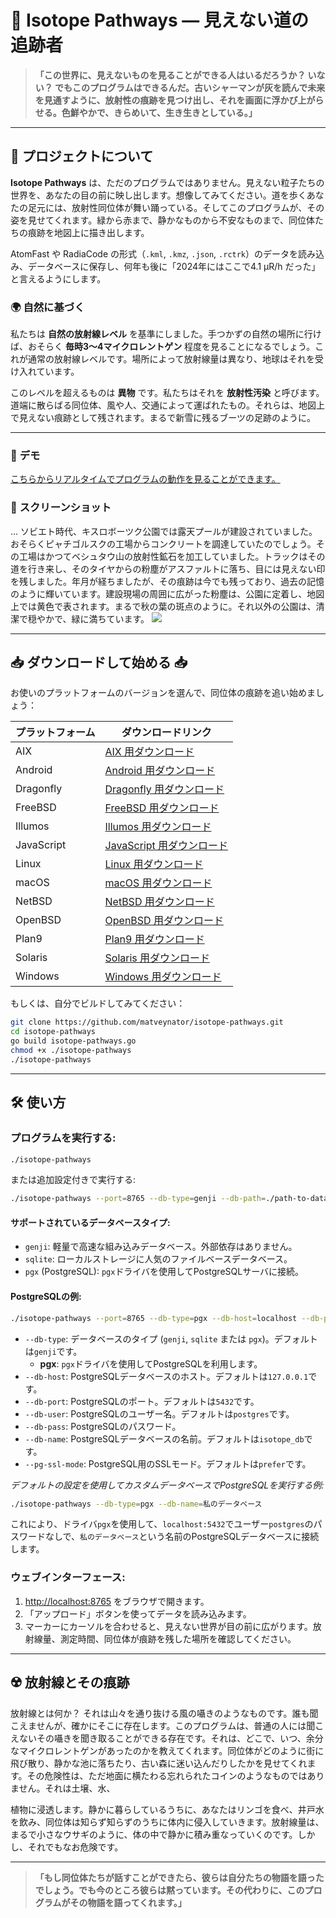 # 🌌 **Isotope Pathways** — 見えない道の追跡者

> **「この世界に、見えないものを見ることができる人はいるだろうか？ いない？ でもこのプログラムはできるんだ。古いシャーマンが灰を読んで未来を見通すように、放射性の痕跡を見つけ出し、それを画面に浮かび上がらせる。色鮮やかで、きらめいて、生き生きとしている。」**

---

## 📖 **プロジェクトについて**

**Isotope Pathways** は、ただのプログラムではありません。見えない粒子たちの世界を、あなたの目の前に映し出します。想像してみてください。道を歩くあなたの足元には、放射性同位体が舞い踊っている。そしてこのプログラムが、その姿を見せてくれます。緑から赤まで、静かなものから不安なものまで、同位体たちの痕跡を地図上に描き出します。

AtomFast や RadiaCode の形式（`.kml`, `.kmz`, `.json`, `.rctrk`）のデータを読み込み、データベースに保存し、何年も後に「2024年にはここで4.1 µR/h だった」と言えるようにします。

### 🌍 **自然に基づく**

私たちは **自然の放射線レベル** を基準にしました。手つかずの自然の場所に行けば、おそらく **毎時3〜4マイクロレントゲン** 程度を見ることになるでしょう。これが通常の放射線レベルです。場所によって放射線量は異なり、地球はそれを受け入れています。

このレベルを超えるものは **異物** です。私たちはそれを **放射性汚染** と呼びます。道端に散らばる同位体、風や人、交通によって運ばれたもの。それらは、地図上で見えない痕跡として残されます。まるで新雪に残るブーツの足跡のように。

---

### 📸 **デモ**

<a href="https://jutsa.ru" target="_blank">こちらからリアルタイムでプログラムの動作を見ることができます。</a>

### 📸 **スクリーンショット**

... ソビエト時代、キスロボーツク公園では露天プールが建設されていました。おそらくピャチゴルスクの工場からコンクリートを調達していたのでしょう。その工場はかつてベシュタウ山の放射性鉱石を加工していました。トラックはその道を行き来し、そのタイヤからの粉塵がアスファルトに落ち、目には見えない印を残しました。年月が経ちましたが、その痕跡は今でも残っており、過去の記憶のように輝いています。建設現場の周囲に広がった粉塵は、公園に定着し、地図上では黄色で表されます。まるで秋の葉の斑点のように。それ以外の公園は、清潔で穏やかで、緑に満ちています。
<img src="https://repository-images.githubusercontent.com/870016860/11fd6abc-fe8b-4cd8-95c2-df1c631c8762">

---

## 📥 **ダウンロードして始める** 📥

お使いのプラットフォームのバージョンを選んで、同位体の痕跡を追い始めましょう：

| プラットフォーム  | ダウンロードリンク                                                                                  |
|------------|--------------------------------------------------------------------------------------------------------|
| AIX        | [AIX 用ダウンロード](http://files.zabiyaka.net/isotope-pathways/latest/no-gui/aix/)                     |
| Android    | [Android 用ダウンロード](http://files.zabiyaka.net/isotope-pathways/latest/no-gui/android/)              |
| Dragonfly  | [Dragonfly 用ダウンロード](http://files.zabiyaka.net/isotope-pathways/latest/no-gui/dragonfly/)          |
| FreeBSD    | [FreeBSD 用ダウンロード](http://files.zabiyaka.net/isotope-pathways/latest/no-gui/freebsd/)              |
| Illumos    | [Illumos 用ダウンロード](http://files.zabiyaka.net/isotope-pathways/latest/no-gui/illumos/)              |
| JavaScript | [JavaScript 用ダウンロード](http://files.zabiyaka.net/isotope-pathways/latest/no-gui/js/)                |
| Linux      | [Linux 用ダウンロード](http://files.zabiyaka.net/isotope-pathways/latest/no-gui/linux/)                  |
| macOS      | [macOS 用ダウンロード](http://files.zabiyaka.net/isotope-pathways/latest/no-gui/mac/)                    |
| NetBSD     | [NetBSD 用ダウンロード](http://files.zabiyaka.net/isotope-pathways/latest/no-gui/netbsd/)                |
| OpenBSD    | [OpenBSD 用ダウンロード](http://files.zabiyaka.net/isotope-pathways/latest/no-gui/openbsd/)              |
| Plan9      | [Plan9 用ダウンロード](http://files.zabiyaka.net/isotope-pathways/latest/no-gui/plan9/)                  |
| Solaris    | [Solaris 用ダウンロード](http://files.zabiyaka.net/isotope-pathways/latest/no-gui/solaris/)              |
| Windows    | [Windows 用ダウンロード](http://files.zabiyaka.net/isotope-pathways/latest/no-gui/windows/)              |

もしくは、自分でビルドしてみてください：

```bash
git clone https://github.com/matveynator/isotope-pathways.git
cd isotope-pathways
go build isotope-pathways.go
chmod +x ./isotope-pathways
./isotope-pathways
```

---

## 🛠 **使い方**

### プログラムを実行する:

```bash
./isotope-pathways
```

または追加設定付きで実行する:

```bash
./isotope-pathways --port=8765 --db-type=genji --db-path=./path-to-database-file.8765.genji
```

#### サポートされているデータベースタイプ:
- `genji`: 軽量で高速な組み込みデータベース。外部依存はありません。
- `sqlite`: ローカルストレージに人気のファイルベースデータベース。
- `pgx` (PostgreSQL): `pgx`ドライバを使用してPostgreSQLサーバに接続。

#### PostgreSQLの例:

```bash
./isotope-pathways --port=8765 --db-type=pgx --db-host=localhost --db-port=5432 --db-user=postgres --db-pass=あなたのパスワード --db-name=isotope_db --pg-ssl-mode=prefer
```

- `--db-type`: データベースのタイプ (`genji`, `sqlite` または `pgx`)。デフォルトは`genji`です。
  - **pgx**: `pgx`ドライバを使用してPostgreSQLを利用します。
- `--db-host`: PostgreSQLデータベースのホスト。デフォルトは`127.0.0.1`です。
- `--db-port`: PostgreSQLのポート。デフォルトは`5432`です。
- `--db-user`: PostgreSQLのユーザー名。デフォルトは`postgres`です。
- `--db-pass`: PostgreSQLのパスワード。
- `--db-name`: PostgreSQLデータベースの名前。デフォルトは`isotope_db`です。
- `--pg-ssl-mode`: PostgreSQL用のSSLモード。デフォルトは`prefer`です。

_デフォルトの設定を使用してカスタムデータベースでPostgreSQLを実行する例:_

```bash
./isotope-pathways --db-type=pgx --db-name=私のデータベース
```

これにより、ドライバ`pgx`を使用して、`localhost:5432`でユーザー`postgres`のパスワードなしで、`私のデータベース`という名前のPostgreSQLデータベースに接続します。


### ウェブインターフェース:

1. <a href="http://localhost:8765" target="new">http://localhost:8765</a> をブラウザで開きます。
2. 「アップロード」ボタンを使ってデータを読み込みます。
3. マーカーにカーソルを合わせると、見えない世界が目の前に広がります。放射線量、測定時間、同位体が痕跡を残した場所を確認してください。

---

## ☢️ **放射線とその痕跡**

放射線とは何か？ それは山々を通り抜ける風の囁きのようなものです。誰も聞こえませんが、確かにそこに存在します。このプログラムは、普通の人には聞こえないその囁きを聞き取ることができる存在です。それは、どこで、いつ、余分なマイクロレントゲンがあったのかを教えてくれます。同位体がどのように街に飛び散り、静かな池に落ちたり、古い森に迷い込んだりしたかを見せてくれます。その危険性は、ただ地面に横たわる忘れられたコインのようなものではありません。それは土壌、水、

植物に浸透します。静かに暮らしているうちに、あなたはリンゴを食べ、井戸水を飲み、同位体は知らず知らずのうちに体内に侵入していきます。放射線量は、まるで小さなウサギのように、体の中で静かに積み重なっていくのです。しかし、それでもなお危険です。

---

> **「もし同位体たちが話すことができたら、彼らは自分たちの物語を語ったでしょう。でも今のところ彼らは黙っています。その代わりに、このプログラムがその物語を語ってくれます。」**
